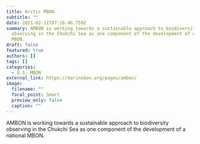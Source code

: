 ```yaml
---
title: Arctic MBON
subtitle: ""
date: 2021-02-11T07:16:46.759Z
summary: AMBON is working towards a sustainable approach to biodiversity
  observing in the Chukchi Sea as one component of the development of a national
  MBON.
draft: false
featured: true
authors: []
tags: []
categories:
  - U.S. MBON
external_link: https://marinebon.org/pages/ambon/
image:
  filename: ""
  focal_point: Smart
  preview_only: false
  caption: ""
---
```

AMBON is working towards a sustainable approach to biodiversity observing in the Chukchi Sea as one component of the development of a national MBON.